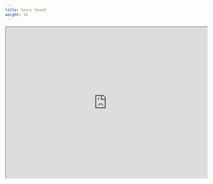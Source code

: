 ```yaml
---
title: Sonic Sound
weight: 14
---
```

<iframe src="https://drive.google.com/file/d/0B-fnzlPK8lcvSmN0OVV3ZW84a28/preview" width="640" height="480"></iframe>